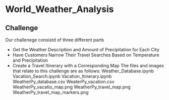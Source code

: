 # World_Weather_Analysis

## Challenge 
Our challenege consistd of three different parts
- Get the Weather Description and Amount of Precipitation for Each City
- Have Customers Narrow Their Travel Searches Based on Temperature and Precipitation
- Create a Travel Itinerary with a Corresponding Map
The files and images that relate to this challenge are as follows:
Weather_Database.ipynb
Vacation_Search.ipynb
Vacation_Itinerary.ipynb
WeatherPy_database.csv
WeaterPy_vacation.csv
WeatherPy_vacatio_map.png
WeatherPy_travel_map.png
WeatherPy_travel_map_markers.png
